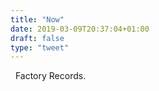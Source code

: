 ```yaml
---
title: "Now"
date: 2019-03-09T20:37:04+01:00
draft: false
type: "tweet"
---
```

<a href="https://itunes.apple.com/fr/playlist/factory-records-les-tubes/pl.14df2991f1354af5aafa358f6dc56d8e" type="application/rss+xml" class="iconfont icon-music" title="rss"></a> &nbsp; Factory Records.


